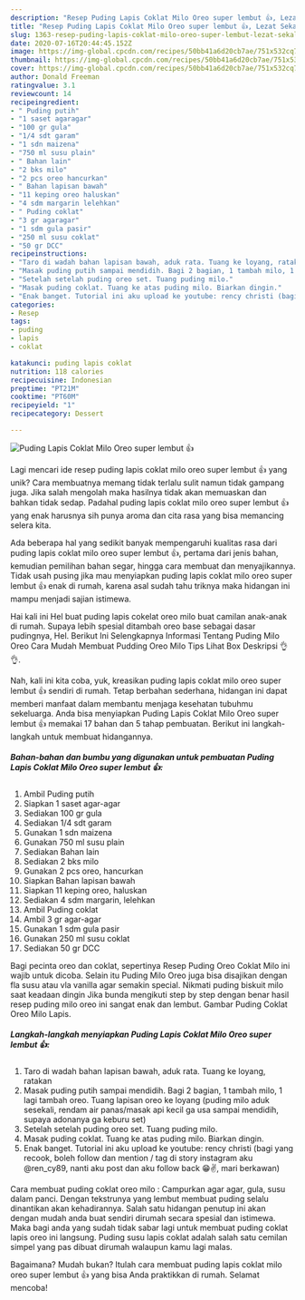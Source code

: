 ```yaml
---
description: "Resep Puding Lapis Coklat Milo Oreo super lembut 👍, Lezat Sekali"
title: "Resep Puding Lapis Coklat Milo Oreo super lembut 👍, Lezat Sekali"
slug: 1363-resep-puding-lapis-coklat-milo-oreo-super-lembut-lezat-sekali
date: 2020-07-16T20:44:45.152Z
image: https://img-global.cpcdn.com/recipes/50bb41a6d20cb7ae/751x532cq70/puding-lapis-coklat-milo-oreo-super-lembut-👍-foto-resep-utama.jpg
thumbnail: https://img-global.cpcdn.com/recipes/50bb41a6d20cb7ae/751x532cq70/puding-lapis-coklat-milo-oreo-super-lembut-👍-foto-resep-utama.jpg
cover: https://img-global.cpcdn.com/recipes/50bb41a6d20cb7ae/751x532cq70/puding-lapis-coklat-milo-oreo-super-lembut-👍-foto-resep-utama.jpg
author: Donald Freeman
ratingvalue: 3.1
reviewcount: 14
recipeingredient:
- " Puding putih"
- "1 saset agaragar"
- "100 gr gula"
- "1/4 sdt garam"
- "1 sdn maizena"
- "750 ml susu plain"
- " Bahan lain"
- "2 bks milo"
- "2 pcs oreo hancurkan"
- " Bahan lapisan bawah"
- "11 keping oreo haluskan"
- "4 sdm margarin lelehkan"
- " Puding coklat"
- "3 gr agaragar"
- "1 sdm gula pasir"
- "250 ml susu coklat"
- "50 gr DCC"
recipeinstructions:
- "Taro di wadah bahan lapisan bawah, aduk rata. Tuang ke loyang, ratakan"
- "Masak puding putih sampai mendidih. Bagi 2 bagian, 1 tambah milo, 1 lagi tambah oreo. Tuang lapisan oreo ke loyang (puding milo aduk sesekali, rendam air panas/masak api kecil ga usa sampai mendidih, supaya adonanya ga keburu set)"
- "Setelah setelah puding oreo set. Tuang puding milo."
- "Masak puding coklat. Tuang ke atas puding milo. Biarkan dingin."
- "Enak banget. Tutorial ini aku upload ke youtube: rency christi (bagi yang recook, boleh follow dan mention / tag di story instagram aku @ren_cy89, nanti aku post dan aku follow back 😁✌️, mari berkawan)"
categories:
- Resep
tags:
- puding
- lapis
- coklat

katakunci: puding lapis coklat 
nutrition: 118 calories
recipecuisine: Indonesian
preptime: "PT21M"
cooktime: "PT60M"
recipeyield: "1"
recipecategory: Dessert

---
```



![Puding Lapis Coklat Milo Oreo super lembut 👍](https://img-global.cpcdn.com/recipes/50bb41a6d20cb7ae/751x532cq70/puding-lapis-coklat-milo-oreo-super-lembut-👍-foto-resep-utama.jpg)

Lagi mencari ide resep puding lapis coklat milo oreo super lembut 👍 yang unik? Cara membuatnya memang tidak terlalu sulit namun tidak gampang juga. Jika salah mengolah maka hasilnya tidak akan memuaskan dan bahkan tidak sedap. Padahal puding lapis coklat milo oreo super lembut 👍 yang enak harusnya sih punya aroma dan cita rasa yang bisa memancing selera kita.

Ada beberapa hal yang sedikit banyak mempengaruhi kualitas rasa dari puding lapis coklat milo oreo super lembut 👍, pertama dari jenis bahan, kemudian pemilihan bahan segar, hingga cara membuat dan menyajikannya. Tidak usah pusing jika mau menyiapkan puding lapis coklat milo oreo super lembut 👍 enak di rumah, karena asal sudah tahu triknya maka hidangan ini mampu menjadi sajian istimewa.

Hai kali ini Hel buat puding lapis cokelat oreo milo buat camilan anak-anak di rumah. Supaya lebih spesial ditambah oreo base sebagai dasar pudingnya, Hel. Berikut Ini Selengkapnya Informasi Tentang Puding Milo Oreo Cara Mudah Membuat Pudding Oreo Milo Tips Lihat Box Deskripsi 👌👌.


Nah, kali ini kita coba, yuk, kreasikan puding lapis coklat milo oreo super lembut 👍 sendiri di rumah. Tetap berbahan sederhana, hidangan ini dapat memberi manfaat dalam membantu menjaga kesehatan tubuhmu sekeluarga. Anda bisa menyiapkan Puding Lapis Coklat Milo Oreo super lembut 👍 memakai 17 bahan dan 5 tahap pembuatan. Berikut ini langkah-langkah untuk membuat hidangannya.

<!--inarticleads1-->

##### Bahan-bahan dan bumbu yang digunakan untuk pembuatan Puding Lapis Coklat Milo Oreo super lembut 👍:

1. Ambil  Puding putih
1. Siapkan 1 saset agar-agar
1. Sediakan 100 gr gula
1. Sediakan 1/4 sdt garam
1. Gunakan 1 sdn maizena
1. Gunakan 750 ml susu plain
1. Sediakan  Bahan lain
1. Sediakan 2 bks milo
1. Gunakan 2 pcs oreo, hancurkan
1. Siapkan  Bahan lapisan bawah
1. Siapkan 11 keping oreo, haluskan
1. Sediakan 4 sdm margarin, lelehkan
1. Ambil  Puding coklat
1. Ambil 3 gr agar-agar
1. Gunakan 1 sdm gula pasir
1. Gunakan 250 ml susu coklat
1. Sediakan 50 gr DCC


Bagi pecinta oreo dan coklat, sepertinya Resep Puding Oreo Coklat Milo ini wajib untuk dicoba. Selain itu Puding Milo Oreo juga bisa disajikan dengan fla susu atau vla vanilla agar semakin special. Nikmati puding biskuit milo saat keadaan dingin Jika bunda mengikuti step by step dengan benar hasil resep puding milo oreo ini sangat enak dan lembut. Gambar Puding Coklat Oreo Milo Lapis. 

<!--inarticleads2-->

##### Langkah-langkah menyiapkan Puding Lapis Coklat Milo Oreo super lembut 👍:

1. Taro di wadah bahan lapisan bawah, aduk rata. Tuang ke loyang, ratakan
1. Masak puding putih sampai mendidih. Bagi 2 bagian, 1 tambah milo, 1 lagi tambah oreo. Tuang lapisan oreo ke loyang (puding milo aduk sesekali, rendam air panas/masak api kecil ga usa sampai mendidih, supaya adonanya ga keburu set)
1. Setelah setelah puding oreo set. Tuang puding milo.
1. Masak puding coklat. Tuang ke atas puding milo. Biarkan dingin.
1. Enak banget. Tutorial ini aku upload ke youtube: rency christi (bagi yang recook, boleh follow dan mention / tag di story instagram aku @ren_cy89, nanti aku post dan aku follow back 😁✌️, mari berkawan)


Cara membuat puding coklat oreo milo : Campurkan agar agar, gula, susu dalam panci. Dengan tekstrunya yang lembut membuat puding selalu dinantikan akan kehadirannya. Salah satu hidangan penutup ini akan dengan mudah anda buat sendiri dirumah secara spesial dan istimewa. Maka bagi anda yang sudah tidak sabar lagi untuk membuat puding coklat lapis oreo ini langsung. Puding susu lapis coklat adalah salah satu cemilan simpel yang pas dibuat dirumah walaupun kamu lagi malas. 

Bagaimana? Mudah bukan? Itulah cara membuat puding lapis coklat milo oreo super lembut 👍 yang bisa Anda praktikkan di rumah. Selamat mencoba!
